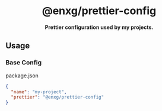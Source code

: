 <div align="center">

# @enxg/prettier-config

**Prettier configuration used by my projects.**

</div>

## Usage

### Base Config

package.json

```json
{
  "name": "my-project",
  "prettier": "@enxg/prettier-config"
}
```
